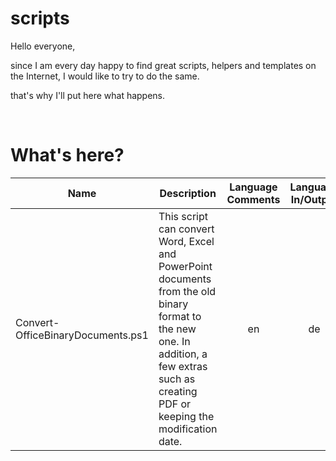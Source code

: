 # scripts
Hello everyone,

since I am every day happy to find great scripts, helpers and templates on the Internet, I would like to try to do the same.

that's why I'll put here what happens.

<br>

# What's here?

|Name|Description|Language Comments|Language In/Output|
|-|-|:-:|:-:|
Convert-OfficeBinaryDocuments.ps1| This script can convert Word, Excel and PowerPoint documents from the old binary format to the new one. In addition, a few extras such as creating PDF or keeping the modification date. | en | de|
